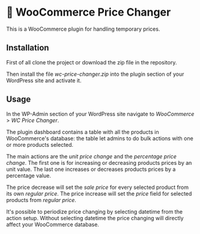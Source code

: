 # 💸 WooCommerce Price Changer
This is a WooCommerce plugin for handling temporary prices.

## Installation

First of all clone the project or download the zip file in the repository.

Then install the file *wc-price-changer.zip* into the plugin section of your WordPress site and activate it.

## Usage

In the WP-Admin section of your WordPress site navigate to *WooCommerce* > *WC Price Changer*.

The plugin dashboard contains a table with all the products in WooCommerce's database: the table let admins to do bulk actions with one or more products selected.


The main actions are the *unit price change* and the *percentage price change*.
The first one is for increasing or decreasing products prices by an unit value.
The last one increases or decreases products prices by a percentage value.

The price decrease will set the *sale price* for every selected product from its own *regular price*.
The price increase will set the *price* field for selected products from *regular price*.

It's possible to periodize price changing by selecting datetime from the action setup.
Without selecting datetime the price changing will directly affect your WooCommerce database.
